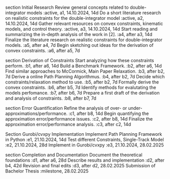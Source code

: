 section Initial Research
Review general concepts related to double-integrator models									:active, a1, 14.10.2024, 14d
Do a short literature research on realistic constraints for the double-integrator model		:active, a2, 14.10.2024, 14d
Gather relevant resources on convex constraints, kinematic models, and control theory.		:active, a3, 14.10.2024, 14d
Start reading and summarizing the in-depth analysis of the work in [2].						:a4, after a3, 14d
Finalize the literature research on realistic constraints for double-integrator models.		:a5, after a4, 7d
Begin sketching out ideas for the derivation of convex constraints.							:a6, after a5, 7d

section Derivation of Constraints
Start analyzing how these constraints perform.												:b1, after a6, 14d
Build a Benchmark Framework.																:b2, after a6, 14d
Find similar approaches to McCormick, Main Paper Relaxation.								:b3, after b2, 7d
Derive a online Path Planning Algorithmus.													:b4, after b2, 7d
Decide which constraints/relaxation method to use.											:b5, after b2, 7d
Formally derive the convex constraints.														:b6, after b5, 7d
Identify methods for evalutating the models perfomance.										:b7, after b6, 7d
Prepare a first draft of the derivation and analysis of constraints.						:b8, after b7, 7d

section Error Quantification
Refine the analysis of over- or under-approximations/performance.							:c1, after b8, 14d
Begin quantifying the approximation error/performance issues.								:c2, after b8, 14d
Finalize the approximation error/performance analysis.										:c3, after c2, 14d

Section Gurobi/cvxpy Implementation
Implement Path Planning Framework in Python													:e1, 21.10.2024, 14d
Test different Constraints, Single-Track Model												:e2, 21.10.2024, 28d
Implement in Gurobi/cvxpy																	:e3, 21.10.2024, 28.02.2025


section Completion and Documentation
Document the theoretical foundations 														:d1, after a6, 28d
Describe results and implementation 														:d2, after b4, 42d
Revision and final edits 																	:d3, after d2, 28.02.2025
Submission of Bachelor Thesis																:milestone, 28.02.2025
